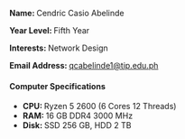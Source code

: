 <b>Name: </b>Cendric Casio Abelinde

<b>Year Level: </b>Fifth Year

<b>Interests: </b>Network Design

<b>Email Address: </b>qcabelinde1@tip.edu.ph
#### Computer Specifications
* <b>CPU: </b>Ryzen 5 2600 (6 Cores 12 Threads)
* <b>RAM: </b>16 GB DDR4 3000 MHz
* <b>Disk: </b>SSD 256 GB, HDD 2 TB
